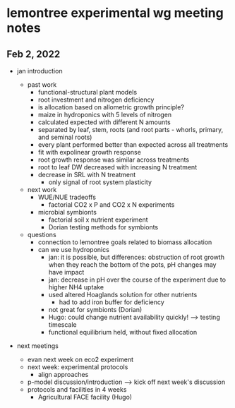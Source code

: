 # lemontree experimental wg meeting notes
## Feb 2, 2022

- jan introduction
	- past work
		- functional-structural plant models
		- root investment and nitrogen deficiency
		- is allocation based on allometric growth principle?
		- maize in hydroponics with 5 levels of nitrogen
		- calculated expected with different N amounts
		- separated by leaf, stem, roots (and root parts - whorls, primary, and seminal roots)
		- every plant performed better than expected across all treatments
		- fit with expolinear growth response
		- root growth response was similar across treatments
		- root to leaf DW decreased with increasing N treatment
		- decrease in SRL with N treatment
			- only signal of root system plasticity
	- next work
		- WUE/NUE tradeoffs
			- factorial CO2 x P and CO2 x N experiments
		- microbial symbionts
			- factorial soil x nutrient experiment
			- Dorian testing methods for symbionts
	- questions
		- connection to lemontree goals related to biomass allocation
		- can we use hydroponics
			- jan: it is possible, but differences: obstruction of root growth when they
			reach the bottom of the pots, pH changes may have impact
			- jan: decrease in pH over the course of the experiment due to higher NH4 uptake
			- used altered Hoaglands solution for other nutrients
				- had to add iron buffer for deficiency
			- not great for symbionts (Dorian)
			- Hugo: could change nutrient availability quickly! --> testing timescale
			- functional equilibrium held, without fixed allocation

- next meetings
	- evan next week on eco2 experiment
	- next week: experimental protocols
		- align approaches
	- p-model discussion/introduction --> kick off next week's discussion
	- protocols and facilities in 4 weeks
		- Agricultural FACE facility (Hugo)
		